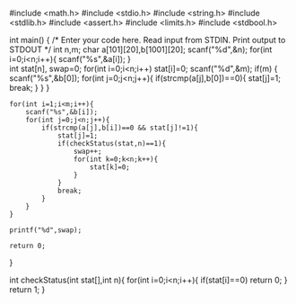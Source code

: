 #include <math.h>
#include <stdio.h>
#include <string.h>
#include <stdlib.h>
#include <assert.h>
#include <limits.h>
#include <stdbool.h>

int main() {
    /* Enter your code here. Read input from STDIN. Print output to STDOUT */
    int n,m;
    char a[101][20],b[1001][20];
    scanf("%d",&n);
    for(int i=0;i<n;i++){
        scanf("%s",&a[i]);
    }    
    int stat[n], swap=0;
    for(int i=0;i<n;i++)    stat[i]=0;
    scanf("%d",&m);
    if(m)   {
        scanf("%s",&b[0]);
        for(int j=0;j<n;j++){
            if(strcmp(a[j],b[0])==0){
                stat[j]=1;
                break;
            }
        }
    }
    
    for(int i=1;i<m;i++){
        scanf("%s",&b[i]);
        for(int j=0;j<n;j++){
            if(strcmp(a[j],b[i])==0 && stat[j]!=1){
                stat[j]=1;
                if(checkStatus(stat,n)==1){
                    swap++;
                    for(int k=0;k<n;k++){
                        stat[k]=0;
                    }
                }
                break;
            }
        }
    }
    
    printf("%d",swap);
    
    return 0;
}

int checkStatus(int stat[],int n){
    for(int i=0;i<n;i++){
        if(stat[i]==0) return 0;
    }
    return 1;
}